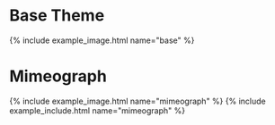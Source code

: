# Base Theme

{% include example_image.html name="base" %}

# Mimeograph

{% include example_image.html name="mimeograph" %}
{% include example_include.html name="mimeograph" %}
